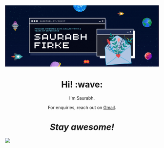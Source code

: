 [<img src="https://raw.githubusercontent.com/firkesaurabh/firkesaurabh/master/saurabh firke (1).gif" width=auto>](https://www.linkedin.com/in/saurabhfirke/)
<h1 align='center'> Hi! :wave:</h1>
<p align='center'>
I'm Saurabh.
</p>
<p align='center'>For enquiries, reach out on <a href="saurabhfirke@gmail.com">Gmail</a>.</p>

<h1 align='center'><i>Stay awesome!</i></h1>


<img src="https://github-readme-stats.vercel.app/api?username=firkesaurabh&&show_icons=true&title_color=ffffff&icon_color=bb2acf&text_color=daf7dc&bg_color=151515">
